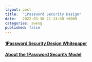 ```yaml
---
layout: post
title:  "1Password Security Design"
date:   2022-03-30 21:13:00 +0000
categories: sweng
published: false
---
```




#### [1Password Security Design Whitepaper](https://1passwordstatic.com/files/security/1password-white-paper.pdf)

#### [About the 1Password Security Model](https://support.1password.com/1password-security/)
